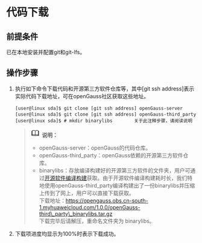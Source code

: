 # 代码下载<a name="ZH-CN_TOPIC_0241496981"></a>

## 前提条件<a name="section11422715162119"></a>

已在本地安装并配置git和git-lfs。

## 操作步骤<a name="section1642821512217"></a>

1.  执行如下命令下载代码和开源第三方软件仓库等，其中\[git ssh address\]表示实际代码下载地址，可在openGauss社区获取这些地址。

    ```
    [user@linux sda]$ git clone [git ssh address] openGauss-server
    [user@linux sda]$ git clone [git ssh address] openGauss-third_party
    [user@linux sda]$ # mkdir binarylibs        关于此注释步骤，请阅读说明
    ```

    >![](public_sys-resources/icon-note.gif) **说明：**   
    >-   openGauss-server：openGauss的代码仓库。  
    >-   openGauss-third\_party：openGauss依赖的开源第三方软件仓库。  
    >-   binarylibs：存放编译构建好的开源第三方软件的文件夹，用户可通过[开源软件编译构建](开源软件编译构建.md)获取。由于开源软件编译构建耗时长，我们特地使用openGauss-third\_party编译构建出了一份binarylibs并压缩上传到了网上，用户可以直接下载获取。  
    >    下载地址：https://opengauss.obs.cn-south-1.myhuaweicloud.com/1.0.0/openGauss-third\_party\_binarylibs.tar.gz  
    >    下载完毕后请解压，重命名文件夹为 binarylibs。  

2.  下载项进度均显示为100%时表示下载成功。


